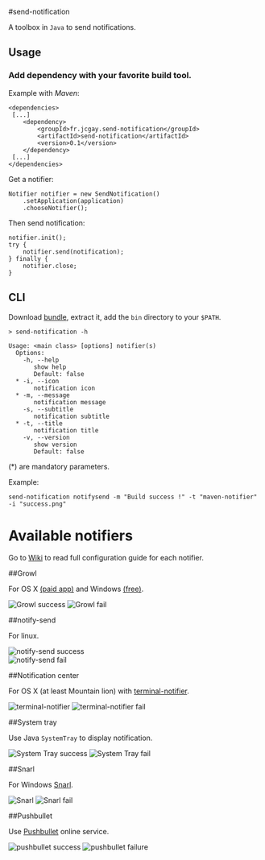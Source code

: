 #send-notification

A toolbox in `Java` to send notifications.

## Usage

### Add dependency with your favorite build tool.

Example with *Maven*:

    <dependencies>
     [...]
        <dependency>
            <groupId>fr.jcgay.send-notification</groupId>
            <artifactId>send-notification</artifactId>
            <version>0.1</version>
        </dependency>
     [...]
    </dependencies>

Get a notifier:

    Notifier notifier = new SendNotification()
        .setApplication(application)
        .chooseNotifier();

Then send notification:

    notifier.init();
    try {
        notifier.send(notification);
    } finally {
        notifier.close;
    }

## CLI

Download [bundle](), extract it, add the `bin` directory to your `$PATH`.

    > send-notification -h
    
    Usage: <main class> [options] notifier(s)
      Options:
        -h, --help
           show help
           Default: false
      * -i, --icon
           notification icon
      * -m, --message
           notification message
        -s, --subtitle
           notification subtitle
      * -t, --title
           notification title
        -v, --version
           show version
           Default: false

(*) are mandatory parameters.

Example:

    send-notification notifysend -m "Build success !" -t "maven-notifier" -i "success.png"
    
# Available notifiers

Go to [Wiki](https://github.com/jcgay/send-notification/wiki) to read full configuration guide for each notifier.

##Growl

For OS X [(paid app)](http://growl.info/) and Windows [(free)](http://www.growlforwindows.com/gfw/).

![Growl success](http://jeanchristophegay.com/images/notifier.growl_.success.png)  ![Growl fail](http://jeanchristophegay.com/images/notifier.growl_.fail_.png)

##notify-send

For linux. 

![notify-send success](http://jeanchristophegay.com/images/notifier.notify-send.success.png)  
![notify-send fail](http://jeanchristophegay.com/images/notifier.notify-send.error_.fail_.png)

##Notification center

For OS X (at least Mountain lion) with [terminal-notifier](https://github.com/alloy/terminal-notifier).

![terminal-notifier](http://jeanchristophegay.com/images/notifier.notification-center.success.png)  ![terminal-notifier fail](http://jeanchristophegay.com/images/notifier.notification-center.failure.png)

##System tray

Use Java `SystemTray` to display notification.

![System Tray success](http://jeanchristophegay.com/images/notifier.system.tray_.success.png)  ![System Tray fail](http://jeanchristophegay.com/images/notifier.system.tray_.fail_.png)

##Snarl

For Windows [Snarl](http://snarl.fullphat.net/).

![Snarl](http://jeanchristophegay.com/images/notifier.snarl.success.png)  ![Snarl fail](http://jeanchristophegay.com/images/notifier.snarl.failure.png)

##Pushbullet

Use [Pushbullet](https://www.pushbullet.com/) online service.

![pushbullet success](http://jeanchristophegay.com/images/notifier.pushbullet.success.png)
![pushbullet failure](http://jeanchristophegay.com/images/notifier.pushbullet.failure.png)
